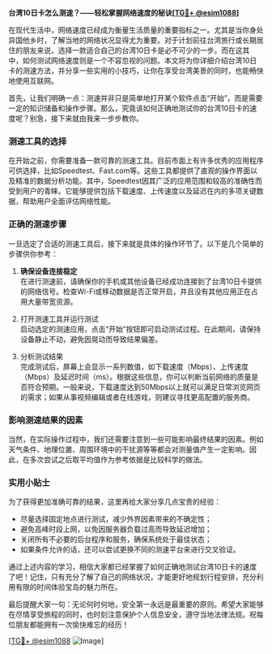**台湾10日卡怎么测速？——轻松掌握网络速度的秘诀[[TG💪+ @esim1088](https://t.me/s/esim1088)]**

在现代生活中，网络速度已经成为衡量生活质量的重要指标之一。尤其是当你身处异国他乡时，了解当地的网络状况显得尤为重要。对于计划前往台湾旅行或长期居住的朋友来说，选择一款适合自己的台湾10日卡是必不可少的一步。而在这其中，如何测试网络速度则是一个不容忽视的问题。本文将为你详细介绍台湾10日卡的测速方法，并分享一些实用的小技巧，让你在享受台湾美景的同时，也能畅快地使用互联网。

首先，让我们明确一点：测速并非只是简单地打开某个软件点击“开始”，而是需要一定的知识储备和操作步骤。那么，究竟该如何正确地测试你的台湾10日卡的速度呢？别急，接下来就由我来一步步教你。

### 测速工具的选择

在开始之前，你需要准备一款可靠的测速工具。目前市面上有许多优秀的应用程序可供选择，比如Speedtest、Fast.com等。这些工具都提供了直观的操作界面以及精准的数据分析功能。其中，Speedtest因其广泛的应用范围和较高的准确性而受到用户的青睐。它能够提供包括下载速度、上传速度以及延迟在内的多项关键数据，帮助用户全面评估网络性能。

### 正确的测速步骤

一旦选定了合适的测速工具后，接下来就是具体的操作环节了。以下是几个简单的步骤供你参考：

1. **确保设备连接稳定**  
   在进行测速前，请确保你的手机或其他设备已经成功连接到了台湾10日卡提供的网络信号。检查Wi-Fi或移动数据是否正常开启，并且没有其他应用正在占用大量带宽资源。

2. 打开测速工具并运行测试  
   启动选定的测速应用，点击“开始”按钮即可启动测试过程。在此期间，请保持设备静止不动，避免因晃动而导致结果偏差。

3. 分析测试结果  
   完成测试后，屏幕上会显示一系列数值，如下载速度（Mbps）、上传速度（Mbps）及延迟时间（ms）。根据这些信息，你可以判断当前网络的质量是否符合预期。一般来说，下载速度达到50Mbps以上就可以满足日常浏览网页的需求；如果从事视频编辑或者在线游戏，则建议寻找更高配置的服务商。

### 影响测速结果的因素

当然，在实际操作过程中，我们还需要注意到一些可能影响最终结果的因素。例如天气条件、地理位置、周围环境中的干扰源等等都会对测量值产生一定影响。因此，在多次尝试之后取平均值作为参考依据是比较科学的做法。

### 实用小贴士

为了获得更加准确可靠的结果，这里再给大家分享几点宝贵的经验：

- 尽量选择固定地点进行测试，减少外界因素带来的不确定性；
- 避免高峰时段上网，以免因服务器负载过高而导致延迟增加；
- 关闭所有不必要的后台程序和服务，确保系统处于最佳状态；
- 如果条件允许的话，还可以尝试更换不同的测速平台来进行交叉验证。

通过上述内容的学习，相信大家都已经掌握了如何正确地测试台湾10日卡的速度了吧！记住，只有充分了解了自己的网络状况，才能更好地规划行程安排，充分利用有限的时间体验宝岛的魅力所在。

最后提醒大家一句：无论何时何地，安全第一永远是最重要的原则。希望大家能够在尽情享受旅程的同时，也时刻注意保护个人信息安全，遵守当地法律法规。祝每位朋友都能拥有一次愉快难忘的经历！

[[TG💪+ @esim1088](https://t.me/s/esim1088) ![Image](https://i.postimg.cc/4NQfJmqS/Snipaste-2025-05-13-00-14-12.png)]
